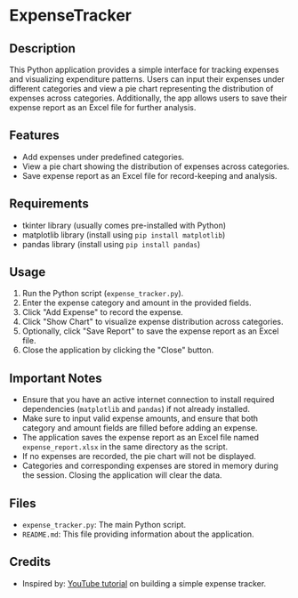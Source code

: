 # ExpenseTracker

## Description
This Python application provides a simple interface for tracking expenses and visualizing expenditure patterns. Users can input their expenses under different categories and view a pie chart representing the distribution of expenses across categories. Additionally, the app allows users to save their expense report as an Excel file for further analysis.

## Features
- Add expenses under predefined categories.
- View a pie chart showing the distribution of expenses across categories.
- Save expense report as an Excel file for record-keeping and analysis.

## Requirements
- tkinter library (usually comes pre-installed with Python)
- matplotlib library (install using `pip install matplotlib`)
- pandas library (install using `pip install pandas`)

## Usage
1. Run the Python script (`expense_tracker.py`).
2. Enter the expense category and amount in the provided fields.
3. Click "Add Expense" to record the expense.
4. Click "Show Chart" to visualize expense distribution across categories.
5. Optionally, click "Save Report" to save the expense report as an Excel file.
6. Close the application by clicking the "Close" button.

## Important Notes
- Ensure that you have an active internet connection to install required dependencies (`matplotlib` and `pandas`) if not already installed.
- Make sure to input valid expense amounts, and ensure that both category and amount fields are filled before adding an expense.
- The application saves the expense report as an Excel file named `expense_report.xlsx` in the same directory as the script.
- If no expenses are recorded, the pie chart will not be displayed.
- Categories and corresponding expenses are stored in memory during the session. Closing the application will clear the data.

## Files
- `expense_tracker.py`: The main Python script.
- `README.md`: This file providing information about the application.

## Credits
- Inspired by: [YouTube tutorial](https://youtu.be/7w7ITwOgUAE?si=uSqkJzyLGj7IXyhd) on building a simple expense tracker.
